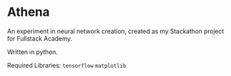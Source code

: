 # Athena

An experiment in neural network creation, created as my Stackathon project for Fullstack Academy.

Written in python.

Required Libraries:
`tensorflow`
`matplotlib`